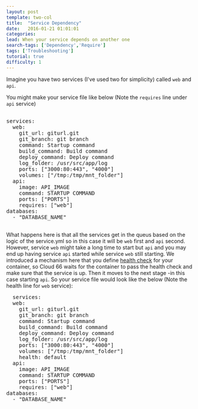 ```yaml
---
layout: post
template: two-col
title:  "Service Dependency"
date:   2016-01-21 01:01:01
categories:
lead: When your service depends on another one
search-tags: ['Dependency','Require']
tags: ['Troubleshooting']
tutorial: true
difficulty: 1
---
```


Imagine you have two services (I've used two for simplicity) called `web` and `api`.

You might make your service file like below (Note the `requires` line under `api` service)

<pre class="prettyprint">

services:
  web:
    git_url: giturl.git
    git_branch: git branch   
    command: Startup command               
    build_command: Build command        
    deploy_command: Deploy command       
    log_folder: /usr/src/app/log          
    ports: ["3000:80:443", "4000"]        
    volumes: ["/tmp:/tmp/mnt_folder"]     
  api:
    image: API_IMAGE              
    command: STARTUP COMMAND                 
    ports: ["PORTS"]                  
    requires: ["web"]                     
databases:
  - "DATABASE_NAME"
  </pre>

  What happens here is that all the services get in the queus based on the logic of the service.yml so in this case it will be `web` first and `api` second. However, service `web` might take a long time to start but `api` and you may end up having service `api` started while service `web` still starting. We introduced a mechanism here that you define [health check](http://help.cloud66.com/managing-your-stack/service-life-cycle-management#health) for your container, so Cloud 66 waits for the container to pass the health check and make sure that the service is up. Then it moves to the next stage -in this case starting `api`. So your service file would look like the below (Note the health line for `web` service):

<pre class="prettyprint">
  services:
  web:
    git_url: giturl.git
    git_branch: git branch   
    command: Startup command               
    build_command: Build command        
    deploy_command: Deploy command       
    log_folder: /usr/src/app/log          
    ports: ["3000:80:443", "4000"]        
    volumes: ["/tmp:/tmp/mnt_folder"]     
    health: default
  api:
    image: API_IMAGE              
    command: STARTUP COMMAND                 
    ports: ["PORTS"]                  
    requires: ["web"]                     
databases:
  - "DATABASE_NAME"
   </pre>